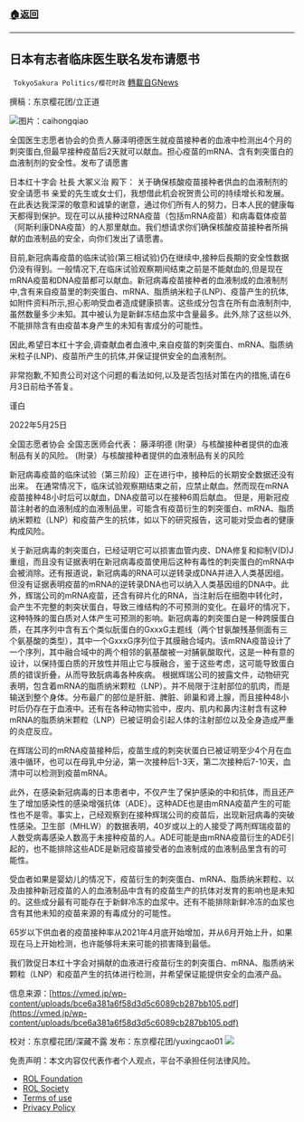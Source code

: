 ###  [:house:返回](README.md)
---


## 日本有志者临床医生联名发布请愿书
` TokyoSakura Politics/樱花时政` [轉載自GNews](https://gnews.org/zh-hans/2674697/)

撰稿：东京樱花团/立正道
 
![](https://assets.gnews.org/wp-content/uploads/2022/06/image_1654523544.png)图片：caihongqiao
 
全国医生志愿者协会的负责人藤泽明德医生就疫苗接种者的血液中检测出4个月的刺突蛋白,但最早接种疫苗后2天就可以献血。担心疫苗的mRNA、含有刺突蛋白的血液制剂的安全性。发布了请愿書
 
日本红十字会 社⻑ 大冢义治 殿下：
关于确保核酸疫苗接种者供血的血液制剂的安全请愿书
亲爱的先生或女士们，我想借此机会祝贺贵公司的持续增长和发展。在此表达我深深的敬意和诚挚的谢意，通过你们所有人的努力，日本人民的健康每天都得到保护。现在可以从接种过RNA疫苗（包括mRNA疫苗）和病毒载体疫苗（阿斯利康DNA疫苗）的人那里献血。我们想请求你们确保核酸疫苗接种者所捐献的血液制品的安全，向你们发出了请愿書。
 
目前,新冠病毒疫苗的临床试验(第三相试验)仍在继续中,接种后⻑期的安全性数据仍没有得到。一般情况下,在临床试验观察期间结束之前是不能献血的,但是现在mRNA疫苗和DNA疫苗都可以献血。新冠病毒疫苗接种者的血液制成的血液制剂中,含有来自疫苗里的刺突蛋白、mRNA、脂质纳米粒子(LNP)、疫苗产生的抗体,如附件资料所示,担心影响受血者造成健康损害。这些成分包含在所有血液制剂中,虽然数量多少未知。其中被认为是新鲜冻结血浆中含量最多。此外,除了这些以外,不能排除含有由疫苗本身产生的未知有害成分的可能性。
 
因此,希望日本红十字会,调查献血者血液中,来自疫苗的刺突蛋白、mRNA、脂质纳米粒子(LNP)、疫苗所产生的抗体,并保证提供安全的血液制剂。
 
非常抱歉,不知贵公司对这个问题的看法如何,以及是否包括对策在内的措施,请在6月3日前给予答复。
 
谨白
 
2022年5月25日
 
全国志愿者协会 全国志医师会代表： 藤泽明德
(附录）与核酸接种者提供的血液制品有关的风险。
(附录）与核酸接种者提供的血液制品有关的风险
 
新冠病毒疫苗的临床试验（第三阶段）正在进行中，接种后的长期安全数据还没有出来。 在通常情况下，临床试验观察期结束之前，应禁止献血。然而现在mRNA疫苗接种48小时后可以献血，DNA疫苗可以在接种6周后献血。 但是，用新冠疫苗注射者的血液制成的血液制品里，可能含有疫苗衍生的刺突蛋白、mRNA、脂质纳米颗粒（LNP）和疫苗产生的抗体，如以下的研究报告，这可能对受血者的健康构成风险。
 
关于新冠病毒的刺突蛋白，已经证明它可以损害血管内皮、DNA修复和抑制V(D)J重组，而且没有证据表明在新冠病毒疫苗使用后这种有毒性的刺突蛋白的mRNA中会被消除。还有报道说，新冠病毒的RNA可以逆转录成DNA并进入人类基因组。但没有证据表明疫苗的mRNA的逆转录DNA也可以纳入人类基因组的DNA中。此外，辉瑞公司的mRNA疫苗，还含有碎片化的RNA，当注射后在细胞中转化时，会产生不完整的刺突状蛋白，导致三维结构的不可预测的变化。在最坏的情况下，这种特殊的蛋白质对人体产生可预测的影响。新冠病毒的刺突蛋白是一种跨膜蛋白质，在其序列中含有五个类似朊蛋白的GxxxG主题线（两个甘氨酸残基侧面有三个氨基酸的类型），其中一个GxxxG序列位于其膜融合域内。该mRNA疫苗设计了一个序列，其中融合域中的两个相邻的氨基酸被一对脯氨酸取代，这是一种有意的设计，以保持蛋白质的开放性并阻止它与膜融合，鉴于这些考虑，这可能导致蛋白质的错误折叠，从而导致朊病毒各种疾病。 根据辉瑞公司的披露文件，动物研究表明，包含着mRNA的脂质纳米颗粒（LNP）。并不局限于注射部位的肌肉，而是输送到整个身体。分布最广的部位是肝脏、脾脏、卵巢和肾上腺，而且接种48小时后仍存在于血液中。还有在各种动物实验中，皮内、肌内和鼻内注射含有这种mRNA的脂质纳米颗粒（LNP）已被证明会引起人体的注射部位以及全身造成严重的炎症反应。
 
在辉瑞公司的mRNA疫苗接种后，疫苗生成的刺突状蛋白已被证明至少4个月在血液中循环，也可以在母乳中分泌，第一次接种后1-3天，第二次接种后7-10天，血清中可以检测到疫苗mRNA。
 
此外，在感染新冠病毒的日本患者中，不仅产生了保护感染的中和抗体，而且还产生了增加感染性的感染增强抗体（ADE）。这种ADE也是由mRNA疫苗产生的可能性也不是零。事实上，己经观察到在接种辉瑞公司的疫苗后，出现新冠病毒的突破性感染。卫生部（MHLW）的数据表明，40岁或以上的人接受了两剂辉瑞疫苗的人数受病毒感染人数高于未接种疫苗的人。ADE可能是由mRNA疫苗衍生的ADE引起的，也不能排除这些ADE是新冠疫苗接受者的血液制成的血液制品里含有的可能性。
 
受血者如果是婴幼儿的情况下，疫苗衍生的刺突蛋白、mRNA、脂质纳米颗粒、以及由接种新冠疫苗的人的血液制品中含有的疫苗生产的抗体对发育的影响也是未知的。这些成分最有可能存在于新鲜冷冻的血浆中。还有不能排除新鲜冷冻的血浆也含有其他未知的疫苗来源的有毒成分的可能性。
 
65岁以下供血者的疫苗接种率从2021年4月底开始增加，并从6月开始上升，如果现在马上开始检测，也许能够将未来可能的损害降到最低。
 
我们敦促日本红十字会对捐献的血液进行疫苗衍生的刺突蛋白、mRNA、脂质纳米颗粒（LNP）和疫苗产生的抗体进行检测，并希望保证能提供安全的血液产品。
 
信息来源：[https://vmed.jp/wp-content/uploads/bce6a381a6f58d3d5c6089cb287bb105.pdf](https://vmed.jp/wp-content/uploads/bce6a381a6f58d3d5c6089cb287bb105.pdf)
 
校对：东京樱花团/深藏不露
发布：东京樱花团/yuxingcao01
 ![](https://assets.gnews.org/wp-content/uploads/2022/03/yht.jpg) 

免责声明：本文内容仅代表作者个人观点，平台不承担任何法律风险。
  
- [ROL Foundation](https://rolfoundation.org/)
- [ROL Society](https://rolsociety.org/)
- [Terms of use](https://gnews.org/terms-of-use-3/)
- [Privacy Policy](https://gnews.org/privacy-policy/)
